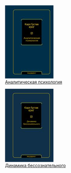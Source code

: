 ![](Аналитическая%20психология.jpg)  
[Аналитическая психология](Аналитическая%20психология.md)

![](Динамика%20бессознательного.jpg)  
[Динамика бессознательного](Динамика%20бессознательного.md)
